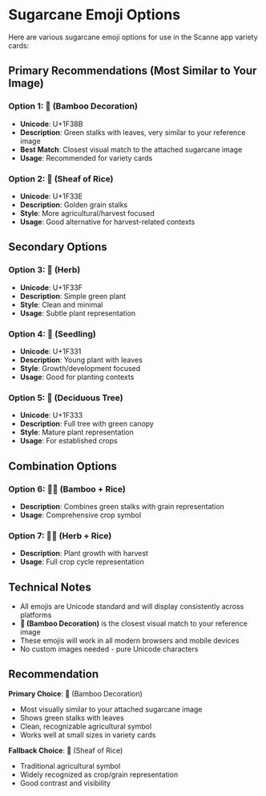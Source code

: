 # Sugarcane Emoji Options

Here are various sugarcane emoji options for use in the Scanne app variety cards:

## Primary Recommendations (Most Similar to Your Image)

### Option 1: 🎋 (Bamboo Decoration)
- **Unicode**: U+1F38B
- **Description**: Green stalks with leaves, very similar to your reference image
- **Best Match**: Closest visual match to the attached sugarcane image
- **Usage**: Recommended for variety cards

### Option 2: 🌾 (Sheaf of Rice)
- **Unicode**: U+1F33E
- **Description**: Golden grain stalks
- **Style**: More agricultural/harvest focused
- **Usage**: Good alternative for harvest-related contexts

## Secondary Options

### Option 3: 🌿 (Herb)
- **Unicode**: U+1F33F
- **Description**: Simple green plant
- **Style**: Clean and minimal
- **Usage**: Subtle plant representation

### Option 4: 🌱 (Seedling)
- **Unicode**: U+1F331
- **Description**: Young plant with leaves
- **Style**: Growth/development focused
- **Usage**: Good for planting contexts

### Option 5: 🌳 (Deciduous Tree)
- **Unicode**: U+1F333
- **Description**: Full tree with green canopy
- **Style**: Mature plant representation
- **Usage**: For established crops

## Combination Options

### Option 6: 🎋🌾 (Bamboo + Rice)
- **Description**: Combines green stalks with grain representation
- **Usage**: Comprehensive crop symbol

### Option 7: 🌿🌾 (Herb + Rice)
- **Description**: Plant growth with harvest
- **Usage**: Full crop cycle representation

## Technical Notes

- All emojis are Unicode standard and will display consistently across platforms
- **🎋 (Bamboo Decoration)** is the closest visual match to your reference image
- These emojis will work in all modern browsers and mobile devices
- No custom images needed - pure Unicode characters

## Recommendation

**Primary Choice**: 🎋 (Bamboo Decoration)
- Most visually similar to your attached sugarcane image
- Shows green stalks with leaves
- Clean, recognizable agricultural symbol
- Works well at small sizes in variety cards

**Fallback Choice**: 🌾 (Sheaf of Rice)
- Traditional agricultural symbol
- Widely recognized as crop/grain representation
- Good contrast and visibility
